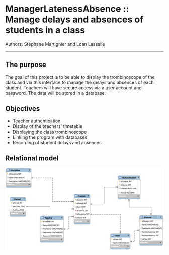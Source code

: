 # ManagerLatenessAbsence :: Manage delays and absences of students in a class

Authors: Stéphane Martignier and Loan Lassalle
***

## The purpose

The goal of this project is to be able to display the trombinoscope of the class and via this interface to manage the delays and absences of each student. Teachers will have secure access via a user account and password. The data will be stored in a database.

## Objectives

* Teacher authentication
* Display of the teachers' timetable
* Displaying the class trombinoscope
* Linking the program with databases
* Recording of student delays and absences

## Relational model

![relational model](images/relational_model.png)
